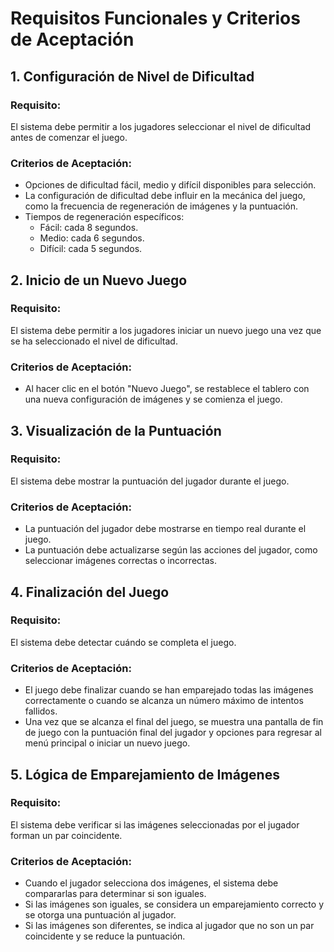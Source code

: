 # Requisitos Funcionales y Criterios de Aceptación

## 1. Configuración de Nivel de Dificultad

### Requisito:
El sistema debe permitir a los jugadores seleccionar el nivel de dificultad antes de comenzar el juego.

### Criterios de Aceptación:
- Opciones de dificultad fácil, medio y difícil disponibles para selección.
- La configuración de dificultad debe influir en la mecánica del juego, como la frecuencia de regeneración de imágenes y la puntuación.
- Tiempos de regeneración específicos:
  - Fácil: cada 8 segundos.
  - Medio: cada 6 segundos.
  - Difícil: cada 5 segundos.

## 2. Inicio de un Nuevo Juego

### Requisito:
El sistema debe permitir a los jugadores iniciar un nuevo juego una vez que se ha seleccionado el nivel de dificultad.

### Criterios de Aceptación:
- Al hacer clic en el botón "Nuevo Juego", se restablece el tablero con una nueva configuración de imágenes y se comienza el juego.

## 3. Visualización de la Puntuación

### Requisito:
El sistema debe mostrar la puntuación del jugador durante el juego.

### Criterios de Aceptación:
- La puntuación del jugador debe mostrarse en tiempo real durante el juego.
- La puntuación debe actualizarse según las acciones del jugador, como seleccionar imágenes correctas o incorrectas.

## 4. Finalización del Juego

### Requisito:
El sistema debe detectar cuándo se completa el juego.

### Criterios de Aceptación:
- El juego debe finalizar cuando se han emparejado todas las imágenes correctamente o cuando se alcanza un número máximo de intentos fallidos.
- Una vez que se alcanza el final del juego, se muestra una pantalla de fin de juego con la puntuación final del jugador y opciones para regresar al menú principal o iniciar un nuevo juego.

## 5. Lógica de Emparejamiento de Imágenes

### Requisito:
El sistema debe verificar si las imágenes seleccionadas por el jugador forman un par coincidente.

### Criterios de Aceptación:
- Cuando el jugador selecciona dos imágenes, el sistema debe compararlas para determinar si son iguales.
- Si las imágenes son iguales, se considera un emparejamiento correcto y se otorga una puntuación al jugador.
- Si las imágenes son diferentes, se indica al jugador que no son un par coincidente y se reduce la puntuación.
